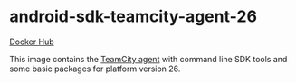 # android-sdk-teamcity-agent-26 #

[Docker Hub](https://hub.docker.com/r/azabost/android-sdk-teamcity-agent-26/)

This image contains the [TeamCity agent](https://hub.docker.com/r/jetbrains/teamcity-agent/) with command line SDK tools and some basic packages for platform version 26.